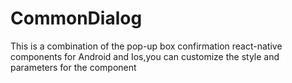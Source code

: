 # CommonDialog
This is a combination of the pop-up box confirmation react-native components for Android and Ios,you can customize the style and parameters for the component  
